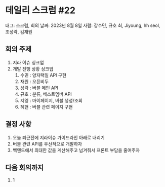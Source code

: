 # 데일리 스크럼 #22

태그: 스크럼, 회의
날짜: 2023년 8월 8일
사람: 강수민, 규호 최, Jiyoung, hh seol, 조성락, 김재원

## 회의 주제

1. 지라 이슈 싱크업
2. 개발 진행 상황 싱크업
    1. 수민 : 양자택일 API 구현
    2. 재원 : 오픈비두
    3. 성락 : 버블 메인 API
    4. 규호 : 분류, 베스트멤버 API
    5. 지영 : 마이페이지, 버블 생성/조회
    6. 혜현 : 버블 관련 페이지 구현

## 결정 사항

1. 오늘 퇴근전에 지라이슈 가이드라인 아래로 내리기
2. 버블 관련 API를 우선적으로 개발하자
3. 백엔드에서 최대한 값을 계산해주고 넘겨줘서 프론트 부담을 줄여주자

## 다음 회의까지

1. 1